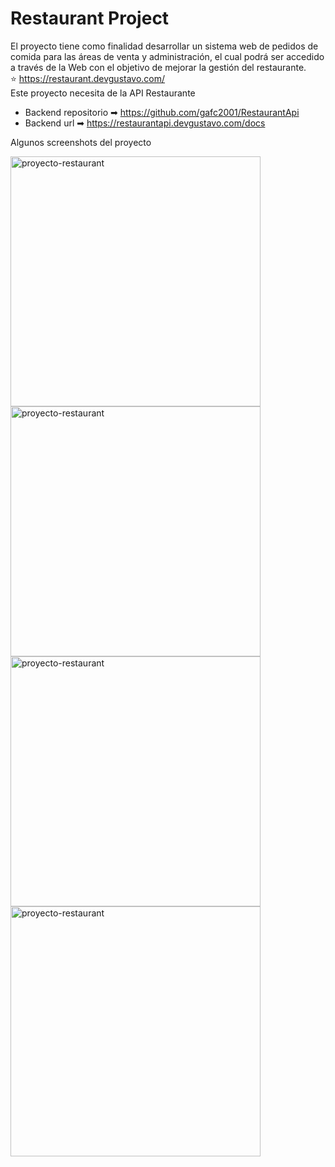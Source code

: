 # Restaurant Project
El proyecto tiene como finalidad desarrollar un sistema web de pedidos de comida para las áreas de venta y administración, el cual podrá ser accedido a través de la Web con el objetivo de mejorar la gestión del restaurante.
<br>
⭐ https://restaurant.devgustavo.com/
<br>
Este proyecto necesita de la API Restaurante
- Backend repositorio ➡ <a href="https://github.com/gafc2001/RestaurantApi" target="_blank">https://github.com/gafc2001/RestaurantApi</a>
- Backend url ➡ https://restaurantapi.devgustavo.com/docs

Algunos screenshots del proyecto

<img src="https://devgustavo.com/static/media/picture-3.2e8ceac18c796a4a9ae0.png"
     alt="proyecto-restaurant"
     style="float: left; margin-right: 10px;" width="400"/>
     
     
<img src="https://devgustavo.com/static/media/picture-5.2036ad05357990ff3afd.png"
     alt="proyecto-restaurant"
     style="float: left; margin-right: 10px;" width="400"/>
     

<img src="https://devgustavo.com/static/media/picture-6.33b9c6de73b48bd5d046.png"
     alt="proyecto-restaurant"
     style="float: left; margin-right: 10px;" width="400"/>
     

<img src="https://devgustavo.com/static/media/picture-8.eed0041de6d63be388a2.png"
     alt="proyecto-restaurant"
     style="float: left; margin-right: 10px;" width="400"/>
